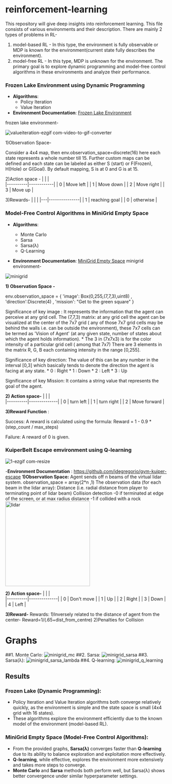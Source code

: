 # reinforcement-learning
This repository will give deep insights into reinforcement learning. This file consists of various environments and their description.
There are mainly 2 types of problems in RL-
1. model-based RL - In this type, the environment is fully observable or MDP is known for the environment(current state fully describes the environment).
2. model-free RL - In this type, MDP is unknown for the environment.
The primary goal is to explore dynamic programming and model-free control algorithms in these environments and analyze their performance.


###  Frozen Lake Environment using Dynamic Programming

- **Algorithms**:
  - Policy Iteration
  - Value Iteration
- **Environment Documentation**: [Frozen Lake Environment](https://gymnasium.farama.org/environments/toy_text/frozen_lake/)
 
 frozen lake environment-

 
![valueiteration-ezgif com-video-to-gif-converter](https://github.com/user-attachments/assets/f7d267dc-32ac-4379-aead-29664cef9c5d)




1)Observation Space-

 Consider a 4x4 map, then env.observation_space=discrete(16)
 here each state represents a whole number till 15.
 Further custom maps can be defined and each state can be labeled as either S (start) or 
 F(Frozen), H(Hole) or G(Goal).
 By default mapping, S is at 0 and G is at 15.

2)Action space -
|          |            |        
|----------|------------|
|    0     | Move left  | 
|    1     | Move down  |
|    2     | Move right | 
|    3     | Move up    |


3)Rewards-
|   |               |
|---|---------------|
| 1 | reaching goal | 
| 0 | otherwise     | 


###  Model-Free Control Algorithms in MiniGrid Empty Space

- **Algorithms**:
  - Monte Carlo
  - Sarsa
  - Sarsa(λ)
  - Q-Learning

- **Environment Documentation**: [MiniGrid Empty Space](https://minigrid.farama.org/environments/minigrid/EmptyEnv/)
minigrid environment-



![minigrid](https://github.com/user-attachments/assets/6bfc354c-2b17-4dd7-8919-39b1dbe59303)

 



 **1) Observation Space -**

  env.observation_space = { 'image': Box(0,255,(7,7,3),uint8) , 'direction':Discrete(4) ,
  'mission': "Get to the green square" }
  
  Significance of key image :
        It represents the information that the agent can perceive at any grid cell.
        The (7,7,3) matrix: at any grid cell the agent can be visualized at the center of the 
        7x7 grid ( any of those 7x7 grid cells may be behind the walls i.e. can be outside 
        the environment), these 7x7 cells can be termed as 'Vision of Agent' (at any given
        state, number of states about which the agent holds information). * The 3 in (7x7x3) 
        is for the color intensity of a particular grid cell ( among that 7x7) There are 3 
        elements in the matrix R, G, B each containing intensity in the range [0,255].

   Significance of key direction:
        The value of this can be any number in the interval [0,3] which basically tends to denote 
        the direction the agent is facing at any state.
        * 0 : Right * 1 : Down * 2 : Left * 3 : Up

   Significance of key Mission:
        It contains a string value that represents the goal of the agent.
    
 **2) Action space-**
|          |              |        
|----------|--------------|
|    0     | turn left    | 
|    1     | turn right   |
|    2     | Move forward | 

**3)Reward Function** :


  Success: A reward is calculated using the formula:
  Reward = 1 - 0.9 * (step_count / max_steps)

  Failure: A reward of 0 is given.

  ### KuiperBelt Escape emvironment using Q-learning
  
  ![1-ezgif com-resize](https://github.com/user-attachments/assets/df35d308-eb91-4565-871d-32c604e288cf)


  

  -**Environment Documentation** : https://github.com/jdegregorio/gym-kuiper-escape
  **1)Observation Space:**
    Agent sends off n beams of the virtual lidar system.
    observation_space = array(2*n ,1) 
    The observation data (for each beam in the lidar array):
    Distance (i.e. radial distance from player to terminating point of lidar beam)
    Collision detection
    -0 if terminated at edge of the screen, or at max radius distance
    -1 if collided with a rock
    <img width="264" alt="lidar" src="https://github.com/user-attachments/assets/57931408-1fda-4909-a591-12215ed69614">



    
   **2) Action space-**
    |          |              |        
    |----------|--------------|
    |    0     | Don't move   | 
    |    1     | Up           |
    |    2     | Right        | 
    |    3     | Down         |
    |    4     | Left         | 


 **3)Reward-**
 Rewards:
  1)Inversely related to the distance of agent from the center-
    Reward=1/(.65+dist_from_centre) 
  2)Penalties for Collision

# **Graphs**
##1. Monte Carlo:
![minigrid_mc](https://github.com/user-attachments/assets/e944dae1-7537-426d-a573-447919f90fef)
##2. Sarsa:
![minigrid_sarsa](https://github.com/user-attachments/assets/d2d0fe28-d49d-4672-8d41-c74ef00bfec7)
##3. Sarsa(λ):
![minigrid_sarsa_lambda](https://github.com/user-attachments/assets/c84800a8-87e4-47b5-b5a9-dc3451231ac5)
##4. Q-learning:
![minigrid_q_learning](https://github.com/user-attachments/assets/a7a8c447-2b65-437f-a3d3-98c1d874552d)

## Results

### **Frozen Lake (Dynamic Programming)**:
- Policy Iteration and Value Iteration algorithms both converge relatively quickly, as the environment is simple and the state space is small (4x4 grid with 16 states).
- These algorithms explore the environment efficiently due to the known model of the environment (model-based RL).

### **MiniGrid Empty Space (Model-Free Control Algorithms)**:
- From the provided graphs, **Sarsa(λ)** converges faster than **Q-learning** due to its ability to balance exploration and exploitation more effectively.
- **Q-learning**, while effective, explores the environment more extensively and takes more steps to converge.
- **Monte Carlo** and **Sarsa** methods both perform well, but Sarsa(λ) shows better convergence under similar hyperparameter settings.




